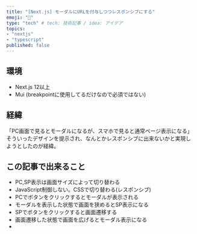 ```yaml
---
title: "[Next.js] モーダルにURLを付与しつつレスポンシブにする"
emoji: "📱"
type: "tech" # tech: 技術記事 / idea: アイデア
topics:
- "nextjs"
- "typescript"
published: false
---
```


## 環境
* Next.js 12以上
* Mui (breakpointに使用してるだけなので必須ではない)

## 経緯
「PC画面で見るとモーダルになるが、スマホで見ると通常ページ表示になる」
そういったデザインを提示され、なんとかレスポンシブに出来ないかと実現しようとしたのが経緯。

## この記事で出来ること
- PC,SP表示は画面サイズによって切り替わる
- JavaScript制御しない。CSSで切り替わる(レスポンシブ)
- PCでボタンをクリックするとモーダルが表示される
- モーダルを表示した状態で画面を狭めるとSP表示になる
- SPでボタンをクリックすると画面遷移する
- 画面遷移した状態で画面を広げるとモーダル表示になる
-
